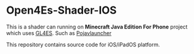 # Open4Es-Shader-IOS
This is a shader can running on **Minecraft Java Edition For Phone** project which uses [GL4ES](https://github.com/ptitSeb/gl4es). Such as [Pojavlauncher](https://github.com/PojavLauncherTeam)

This repository contains source code for iOS/iPadOS platform.